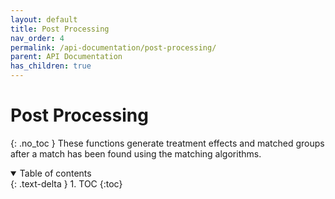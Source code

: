 ```yaml
---
layout: default
title: Post Processing
nav_order: 4
permalink: /api-documentation/post-processing/
parent: API Documentation
has_children: true
---
```


# Post Processing
{: .no_toc }
These functions generate treatment effects and matched groups after a match has been found using the matching algorithms. 
<details open markdown="block">
  <summary>
    Table of contents
  </summary>
  {: .text-delta }
1. TOC
{:toc}
</details>
